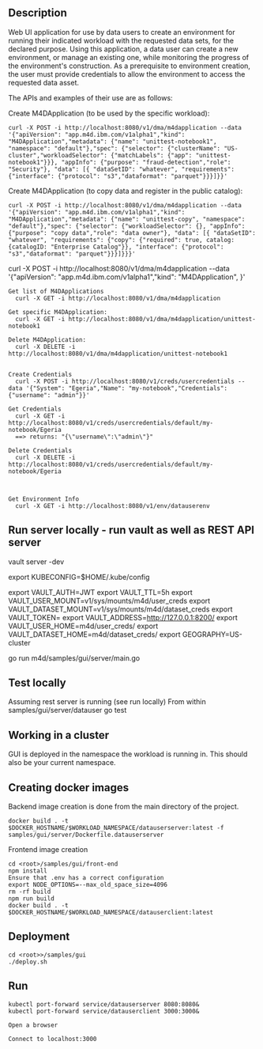 ## Description

Web UI application for use by data users to create an environment for running their indicated workload with the requested data sets, for the declared purpose. Using this application, a data user can create a new environment, or manage an existing one, while monitoring the progress of the environment's construction. As a prerequisite to environment creation, the user must provide credentials to allow the environment to access the requested data asset.

The APIs and examples of their use are as follows:
  
  Create M4DApplication (to be used by the specific workload):

	curl -X POST -i http://localhost:8080/v1/dma/m4dapplication --data '{"apiVersion": "app.m4d.ibm.com/v1alpha1","kind": "M4DApplication","metadata": {"name": "unittest-notebook1", "namespace": "default"},"spec": {"selector": {"clusterName": "US-cluster","workloadSelector": {"matchLabels": {"app": "unittest-notebook1"}}}, "appInfo": {"purpose": "fraud-detection","role": "Security"}, "data": [{ "dataSetID": "whatever", "requirements": {"interface": {"protocol": "s3","dataformat": "parquet"}}}]}}'

  Create M4DApplication (to copy data and register in the public catalog):

	curl -X POST -i http://localhost:8080/v1/dma/m4dapplication --data '{"apiVersion": "app.m4d.ibm.com/v1alpha1","kind": "M4DApplication","metadata": {"name": "unittest-copy", "namespace": "default"},"spec": {"selector": {"workloadSelector": {}, "appInfo": {"purpose": "copy data","role": "data owner"}, "data": [{ "dataSetID": "whatever", "requirements": {"copy": {"required": true, catalog: {catalogID: "Enterprise Catalog"}}, "interface": {"protocol": "s3","dataformat": "parquet"}}}]}}}'

curl -X POST -i http://localhost:8080/v1/dma/m4dapplication --data '{"apiVersion": "app.m4d.ibm.com/v1alpha1","kind": "M4DApplication", }'

	Get list of M4DApplications
	  curl -X GET -i http://localhost:8080/v1/dma/m4dapplication
	
	Get specific M4DApplication:
	  curl -X GET -i http://localhost:8080/v1/dma/m4dapplication/unittest-notebook1
	
	Delete M4DApplication:
	  curl -X DELETE -i http://localhost:8080/v1/dma/m4dapplication/unittest-notebook1
	
	
	Create Credentials
	  curl -X POST -i http://localhost:8080/v1/creds/usercredentials --data '{"System": "Egeria","Name": "my-notebook","Credentials": {"username": "admin"}}'
	
	Get Credentials
	  curl -X GET -i http://localhost:8080/v1/creds/usercredentials/default/my-notebook/Egeria
	  ==> returns: "{\"username\":\"admin\"}"
	
	Delete Credentials
	  curl -X DELETE -i http://localhost:8080/v1/creds/usercredentials/default/my-notebook/Egeria



	Get Environment Info
	  curl -X GET -i http://localhost:8080/v1/env/datauserenv


## Run server locally - run vault as well as REST API server
vault server -dev

export KUBECONFIG=$HOME/.kube/config

export VAULT_AUTH=JWT
export VAULT_TTL=5h
export VAULT_USER_MOUNT=v1/sys/mounts/m4d/user_creds
export VAULT_DATASET_MOUNT=v1/sys/mounts/m4d/dataset_creds
export VAULT_TOKEN= <take from local vault environment>
export VAULT_ADDRESS=http://127.0.0.1:8200/
export VAULT_USER_HOME=m4d/user_creds/
export VAULT_DATASET_HOME=m4d/dataset_creds/
export GEOGRAPHY=US-cluster

go run m4d/samples/gui/server/main.go

## Test locally
Assuming rest server is running (see run locally)
From within samples/gui/server/datauser 
go test

## Working in a cluster
GUI is deployed in the namespace the workload is running in. This should also be your current namespace.

## Creating docker images

Backend image creation is done from the main directory of the project.

```
docker build . -t $DOCKER_HOSTNAME/$WORKLOAD_NAMESPACE/datauserserver:latest -f samples/gui/server/Dockerfile.datauserserver
```
Frontend image creation

```
cd <root>/samples/gui/front-end
npm install
Ensure that .env has a correct configuration 
export NODE_OPTIONS=--max_old_space_size=4096
rm -rf build
npm run build
docker build . -t $DOCKER_HOSTNAME/$WORKLOAD_NAMESPACE/datauserclient:latest
```
## Deployment
  ```
cd <root>>/samples/gui
./deploy.sh
```

## Run 

```
kubectl port-forward service/datauserserver 8080:8080&
kubectl port-forward service/datauserclient 3000:3000&

Open a browser

Connect to localhost:3000

